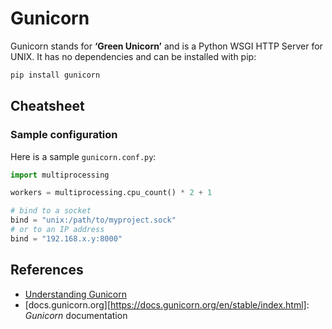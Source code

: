 # Gunicorn

Gunicorn stands for **‘Green Unicorn’** and is a Python WSGI HTTP Server for UNIX.
It has no dependencies and can be installed with pip:

```bash
pip install gunicorn
```

## Cheatsheet

### Sample configuration

Here is a sample `gunicorn.conf.py`:

```python
import multiprocessing

workers = multiprocessing.cpu_count() * 2 + 1

# bind to a socket
bind = "unix:/path/to/myproject.sock"
# or to an IP address
bind = "192.168.x.y:8000"
```

## References

* [Understanding Gunicorn](/TIL/_2023-06-23-understanding-gunicorn)
* [docs.gunicorn.org][https://docs.gunicorn.org/en/stable/index.html]: *Gunicorn* documentation
